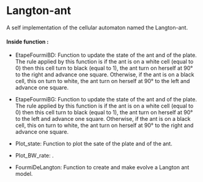 # Langton-ant
A self implementation of the cellular automaton named the Langton-ant.

#### Inside function :

 * EtapeFourmiBD: Function to update the state of the ant and of the plate. The rule applied by this function is if the ant is on a white cell (equal	to 0) then this cell turn to black (equal to 1), the ant turn on herself 	at 90° to the right and advance one square. Otherwise, if the ant is on a black cell, this on turn to white, the ant turn on herself at 90° to the left and advance one square.
 
 * EtapeFourmiBG: Function to update the state of the ant and of the plate.	The rule applied by this function is if the ant is on a white cell (equal	to 0) then this cell turn to black (equal to 1), the ant turn on herself	at 90° to the left and advance one square. Otherwise, if the ant is on a	black cell, this on turn to white, the ant turn on herself at 90° to the right and advance one square.
 
 * Plot_state: Function to plot the sate of the plate and of the ant.
 
 * Plot_BW_rate: .
 
 * FourmiDeLangton: Function to create and make evolve a Langton ant model.
 
 
